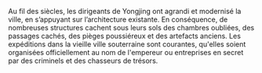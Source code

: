 Au fil des siècles, les dirigeants de Yongjing ont agrandi et modernisé la ville, en s’appuyant sur l’architecture existante. En conséquence, de nombreuses structures cachent sous leurs sols des chambres oubliées, des passages cachés, des pièges poussiéreux et des artefacts anciens. Les expéditions dans la vieille ville souterraine sont courantes, qu'elles soient organisées officiellement au nom de l'empereur ou entreprises en secret par des criminels et des chasseurs de trésors.
